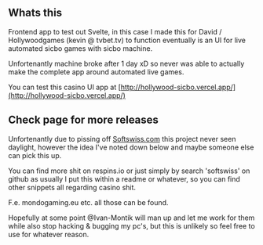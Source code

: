 ## Whats this
Frontend app to test out Svelte, in this case I made this for David / Hollywoodgames (kevin @ tvbet.tv) to function eventually is an UI for live automated sicbo games with sicbo machine.

Unfortenantly machine broke after 1 day xD so never was able to actually make the complete app around automated live games.

You can test this casino UI app at [http://hollywood-sicbo.vercel.app/](http://hollywood-sicbo.vercel.app/)

## Check page for more releases
Unfortenantly due to pissing off [Softswiss.com](https://softswiss.com) this project never seen daylight, however the idea I've noted down below and maybe someone else can pick this up.

You can find more shit on respins.io or just simply by search 'softswiss' on github as usually I put this within a readme or whatever, so you can find other snippets all regarding casino shit.

F.e. mondogaming.eu etc. all those can be found.

Hopefully at some point @Ivan-Montik will man up and let me work for them while also stop hacking & bugging my pc's, but this is unlikely so feel free to use for whatever reason.
